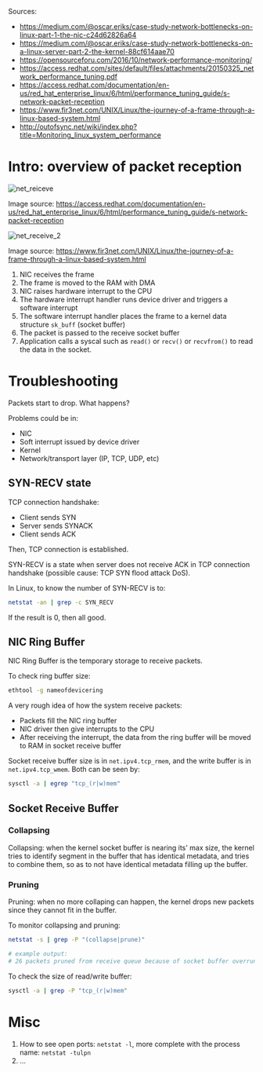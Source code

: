 Sources:

- https://medium.com/@oscar.eriks/case-study-network-bottlenecks-on-linux-part-1-the-nic-c24d62826a64
- https://medium.com/@oscar.eriks/case-study-network-bottlenecks-on-a-linux-server-part-2-the-kernel-88cf614aae70
- https://opensourceforu.com/2016/10/network-performance-monitoring/
- https://access.redhat.com/sites/default/files/attachments/20150325_network_performance_tuning.pdf
- https://access.redhat.com/documentation/en-us/red_hat_enterprise_linux/6/html/performance_tuning_guide/s-network-packet-reception
- https://www.fir3net.com/UNIX/Linux/the-journey-of-a-frame-through-a-linux-based-system.html
- http://outofsync.net/wiki/index.php?title=Monitoring_linux_system_performance

# Intro: overview of packet reception

![net_reiceve](https://access.redhat.com/webassets/avalon/d/Red_Hat_Enterprise_Linux-6-Performance_Tuning_Guide-en-US/images/99794752f8e1ae820b246ae92227b430/packet-reception.png)

Image source: https://access.redhat.com/documentation/en-us/red_hat_enterprise_linux/6/html/performance_tuning_guide/s-network-packet-reception

![net_receive_2](https://www.fir3net.com/images/articles/Linux_Network_Stack_1.png)

Image source: https://www.fir3net.com/UNIX/Linux/the-journey-of-a-frame-through-a-linux-based-system.html

1. NIC receives the frame
2. The frame is moved to the RAM with DMA
3. NIC raises hardware interrupt to the CPU
4. The hardware interrupt handler runs device driver and triggers a software interrupt
5. The software interrupt handler places the frame to a kernel data structure `sk_buff` (socket buffer)
6. The packet is passed to the receive socket buffer
7. Application calls a syscal such as `read()` or `recv()` or `recvfrom()` to read the data in the socket.

# Troubleshooting

Packets start to drop. What happens?

Problems could be in:
- NIC
- Soft interrupt issued by device driver
- Kernel
- Network/transport layer (IP, TCP, UDP, etc)

## SYN-RECV state

TCP connection handshake:

- Client sends SYN
- Server sends SYNACK
- Client sends ACK

Then, TCP connection is established.

SYN-RECV is a state when server does not receive ACK in TCP connection handshake (possible cause: TCP SYN flood attack DoS).

In Linux, to know the number of SYN-RECV is to:

```bash
netstat -an | grep -c SYN_RECV
```

If the result is 0, then all good.

## NIC Ring Buffer

NIC Ring Buffer is the temporary storage to receive packets.

To check ring buffer size:

```bash
ethtool -g nameofdevicering
```

A very rough idea of how the system receive packets:

- Packets fill the NIC ring buffer
- NIC driver then give interrupts to the CPU
- After receiving the interrupt, the data from the ring buffer will be moved to RAM in socket receive buffer

Socket receive buffer size is in `net.ipv4.tcp_rmem`, and the write buffer is in `net.ipv4.tcp_wmem`. Both can be seen by:

```bash
sysctl -a | egrep "tcp_(r|w)mem"
```

## Socket Receive Buffer

### Collapsing

Collapsing: when the kernel socket buffer is nearing its' max size, the kernel tries to identify segment in the buffer that has identical metadata, and tries to combine them, so as to not have identical metadata filling up the buffer.

### Pruning

Pruning: when no more collaping can happen, the kernel drops new packets since they cannot fit in the buffer.

To monitor collapsing and pruning:

```bash
netstat -s | grep -P "(collapse|prune)"

# example output:
# 26 packets pruned from receive queue because of socket buffer overrun
```

To check the size of read/write buffer:

```bash
sysctl -a | grep -P "tcp_(r|w)mem"
```

# Misc

1. How to see open ports: `netstat -l`, more complete with the process name: `netstat -tulpn`
2. ...
